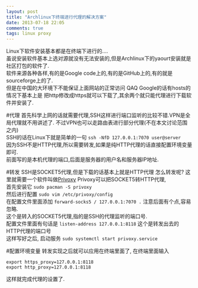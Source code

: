 ```yaml
---
layout: post
title: "Archlinux下终端进行代理的解决方案"
date: 2013-07-18 22:05
comments: true
tags: linux proxy
---
```


Linux下软件安装基本都是在终端下进行的....  
虽说安装软件基本上选对源就没有无法安装的,但是Archlinux下的yaourt安装就是社区打包的软件了.  
软件来源各种各样,有的是Google code上的,有的是GitHub上的,有的就是sourceforge上的了.  
但是在中国的大环境下不能保证上面网站的正常访问 QAQ Google的话有hosts的情况下基本上是
把http修改成https就可以下载了,其余两个就只能代理进行下载软件并安装了.

#代理
首先科学上网的话就需要代理,SSH这样进行端口监听的比较不错.VPN是全局代理就不用讲述了.
不过VPN也可以走路由表进行部分代理(不在本文讨论范围之内)  
SSH的话在Linux下就是简单的一句  `ssh -NfD 127.0.0.1:7070 user@server`  
因为SSH不是HTTP代理,所以需要转发,如果是纯HTTP代理的话直接配置环境变量即可.   
前面写的是本机代理的端口,后面是服务器的用户名和服务器IP地址. 

#转发
SSH是SOCKET5代理,但是下载的话基本上就是HTTP代理
怎么转发呢? 这里就需要一个软件叫做[Privoxy](https://wiki.archlinux.org/index.php/Privoxy)
Privoxy可以把SOCKET5转HTTP代理,  
首先安装它 `sudo pacman -S privoxy`  
然后进行配置 `sudo vim /etc/privoxy/config`   
在配置文件里面添加 `forward-socks5 / 127.0.0.1:7070 .` 注意后面有个点,容易忽略.  
这个是转入的SOCKET5代理,指的是SSH的代理监听的端口号.  
配置文件里面有句话是 `listen-address 127.0.0.1:8118` 这个是转发出去的HTTP代理的端口号  
这样写好之后, 启动服务 `sudo systemctl start privoxy.service`

#配置环境变量
转发实现之后就可以应用在终端里面了,
在终端里面输入

	export https_proxy=127.0.0.1:8118
	export http_proxy=127.0.0.1:8118

这样就完成代理的设置了.

